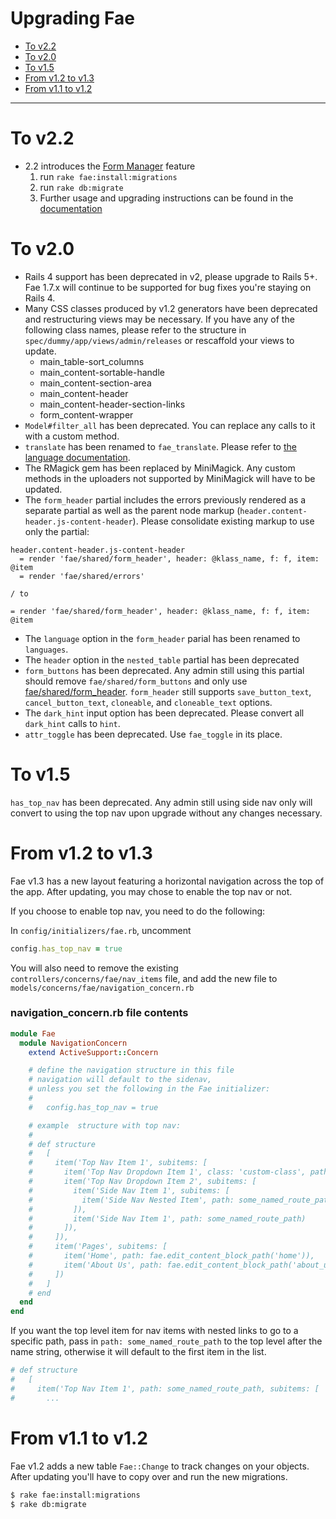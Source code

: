 # Upgrading Fae

* [To v2.2](#to-v22)
* [To v2.0](#to-v20)
* [To v1.5](#to-v15)
* [From v1.2 to v1.3](#from-v10-to-v11)
* [From v1.1 to v1.2](#from-v11-to-v12)

---

# To v2.2

* 2.2 introduces the [Form Manager](docs/features/form_manager.md) feature
    1. run `rake fae:install:migrations`
    2. run `rake db:migrate`
    3. Further usage and upgrading instructions can be found in the [documentation](docs/features/form_manager.md)

# To v2.0

* Rails 4 support has been deprecated in v2, please upgrade to Rails 5+. Fae 1.7.x will continue to be supported for bug fixes you're staying on Rails 4.
* Many CSS classes produced by v1.2 generators have been deprecated and restructuring views may be necessary. If you have any of the following class names, please refer to the structure in `spec/dummy/app/views/admin/releases` or rescaffold your views to update.
    - main_table-sort_columns
    - main_content-sortable-handle
    - main_content-section-area
    - main_content-header
    - main_content-header-section-links
    - form_content-wrapper
* `Model#filter_all` has been deprecated. You can replace any calls to it with a custom method.
* `translate` has been renamed to `fae_translate`. Please refer to [the language documentation](docs/features/multi-language.md).
* The RMagick gem has been replaced by MiniMagick. Any custom methods in the uploaders not supported by MiniMagick will have to be updated.
* The `form_header` partial includes the errors previously rendered as a separate partial as well as the parent node markup (`header.content-header.js-content-header`). Please consolidate existing markup to use only the partial:
```slim
header.content-header.js-content-header
  = render 'fae/shared/form_header', header: @klass_name, f: f, item: @item
  = render 'fae/shared/errors'

/ to

= render 'fae/shared/form_header', header: @klass_name, f: f, item: @item
```
* The `language` option in the `form_header` parial has been renamed to `languages`.
* The `header` option in the `nested_table` partial has been deprecated
* `form_buttons` has been deprecated. Any admin still using this partial should remove `fae/shared/form_buttons` and only use [fae/shared/form_header](docs/helpers/partials.md#form-header). `form_header` still supports `save_button_text`, `cancel_button_text`, `cloneable`, and `cloneable_text` options.
* The `dark_hint` input option has been deprecated. Please convert all `dark_hint` calls to `hint`.
* `attr_toggle` has been deprecated. Use `fae_toggle` in its place.

# To v1.5

`has_top_nav` has been deprecated. Any admin still using side nav only will convert to using the top nav upon upgrade without any changes necessary.

# From v1.2 to v1.3

Fae v1.3 has a new layout featuring a horizontal navigation across the top of the app. After updating, you may chose to enable the top nav or not.

If you choose to enable top nav, you need to do the following:

In `config/initializers/fae.rb`, uncomment

```ruby
config.has_top_nav = true
```

You will also need to remove the existing `controllers/concerns/fae/nav_items` file, and add the new file to `models/concerns/fae/navigation_concern.rb`


### navigation_concern.rb file contents

```ruby
module Fae
  module NavigationConcern
    extend ActiveSupport::Concern

    # define the navigation structure in this file
    # navigation will default to the sidenav,
    # unless you set the following in the Fae initializer:
    #
    #   config.has_top_nav = true

    # example  structure with top nav:
    #
    # def structure
    #   [
    #     item('Top Nav Item 1', subitems: [
    #       item('Top Nav Dropdown Item 1', class: 'custom-class', path: some_named_route_path),
    #       item('Top Nav Dropdown Item 2', subitems: [
    #         item('Side Nav Item 1', subitems: [
    #           item('Side Nav Nested Item', path: some_named_route_path)
    #         ]),
    #         item('Side Nav Item 1', path: some_named_route_path)
    #       ]),
    #     ]),
    #     item('Pages', subitems: [
    #       item('Home', path: fae.edit_content_block_path('home')),
    #       item('About Us', path: fae.edit_content_block_path('about_us'))
    #     ])
    #   ]
    # end
  end
end
```

If you want the top level item for nav items with nested links to go to a specific path, pass in `path: some_named_route_path` to the top level after the name string, otherwise it will default to the first item in the list.

```ruby
# def structure
#   [
#     item('Top Nav Item 1', path: some_named_route_path, subitems: [
#       ...
```

# From v1.1 to v1.2

Fae v1.2 adds a new table `Fae::Change` to track changes on your objects. After updating you'll have to copy over and run the new migrations.

```bash
$ rake fae:install:migrations
$ rake db:migrate
```
